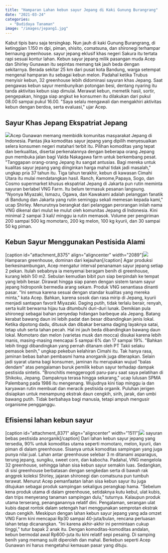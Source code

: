```yaml
---
title: "Hamparan Lahan kebun sayur Jepang di Kaki Gunung Burangrang"
date: "2021-03-24"
categories: 
  - "Budidaya Tanaman"
image: "/images/jepang1.jpg"
---
```


Kabut tipis baru saja tersingkap. Nun jauh di kaki Gunung Burangrang, di ketinggian 1.150 m dpi, piman, shisito, comatsuna, dan shironegi terhampar bernaung greenhouse. sayur jepang eklusif khas negeri Sakura itu tertata rapi sesuai kontur lahan. Kebun sayur jepang milik pasangan muda Acep dan Shirley Gunawan itu sepintas memang tak jauh beda dengan sekitarnya. Berada sekitar 25 km dari pusat kota Bandung, warga setempat mengenal hamparan itu sebagai kebun melon. Padahal ketika Trubus menyisir kebun, 32 greenhouse lebih didominasi sayuran khas Jepang. Saat pengawas kebun sayur membunyikan potongan besi, dentang nyaring itu tanda aktivitas kebun siap dimulai. Merawat kebun, memetik hasil, sortir, pengepakan, hingga siap angkut ke konsumen itu dilakukan dari pukul 08.00 sampai pukul 16.00. "Saya selalu mengawali dan mengakhiri aktivitas kebun dengan berdoa, serta evaluasi," ujar Acep.

## Sayur Khas Jepang Ekspatriat Jepang

[![](/images/sayuran-2.jpg)](http://localhost/mitra/wp-content/uploads/2021/03/sayuran-2.jpg)Acep Gunawan memang membidik komunitas masyarakat Jepang di Indonesia. Pantas jika komoditas sayur jepang yang dipilih menyesuaikan selera konsumen negeri matahari terbit itu. Pilihan komoditas yang tepat dan berkualitas, disertai perkenalannya dengan beberapa orang Jepang pun membuka jalan bagi Valda Nakagawa farm untuk berkembang pesat. "Tanggapan orang-orang Jepang itu sangat antusias. Bagi mereka untuk kualitas sayur jepang yang diinginkan harga mahal tidak jadi masalah," ungkap pria 37 tahun itu. Tiga tahun terakhir, kebun di kawasan Cimahi Utara itu mulai mendatangkan hasil. Ranch, Kamome,Papaya, Sogo, dan Cosmo supermarket khusus ekspatriat Jepang di Jakarta pun rutin meminta sayuran berlabel VNG Farm. Itu belum termasuk pesanan langsung. "Nyonya Miyazaki, Ismazu, Ogawa, dan Kawakami adalah pelanggan fanatik di Bandung dan Jakarta yang rutin seminggu sekali memesan kepada kami," ucap Shirley. Menurutnya berangkat dari pelanggan perorangan inilah nama VNG dikenal dari mulut ke mulut oleh komunitas Jepang di Indonesia. Kini minimal 2 sampai 3 kali/ minggu ia rutin memasok. Volume per pengiriman 200 sampai 500 kg momotaro, 200 kg melon, 100 kg kyurii, dan 30 sampai 50 kg piman.

## Kebun Sayur Menggunakan Pestisida Alami

\[caption id="attachment\_8375" align="aligncenter" width="2089"\][![](/images/sayuran11.jpg)](http://localhost/mitra/wp-content/uploads/2021/03/sayuran11.jpg) Hamparan greenhouse, dominan dari kejauhan\[/caption\] Agar produksi berkesinambungan, Acep mengatur interval penanaman sayur jepang setiap 2 pekan. Itulah sebabnya ia menyemai beragam benih di greenhouse, kurang lebih 50 m2. Sebulan kemudian bibit pun siap berpindah ke tempat yang lebih besar. Dirawat hingga siap panen dengan sistem tanam sayur jepang hidroponik bermedia arang sekam. Produk VNG senantiasa dinanti pasar. "Ini semua karena sesuai dengan standar kualitas yang mereka minta," kata Acep. Bahkan, karena sosok dan rasa mirip di Jepang, kyurii menjadi santapan favorit Miyazaki. Daging putih, tidak terlalu berair, renyah, serta kulit berwarna hijau tua ditumbuhi duri-duri lunak. Demikian pula shironegi sebagai bahan penyedap hidangan barbeque ala Jepang. Batang kerabat bawang daun ini lebih padat dan besar dibandingkan jenis lokal. Ketika dipotong dadu, ditusuk dan dibakar bersama daging layaknya satai, tetap utuh serta tahan pecah. Hal ini jauh beda dibandingkan bawang daun lokal. Momotaro dan melon (varietas musk dan mocca) disukai karena lebih manis, masing-masing mencapai 5 sampai 6% dan 17 sampai 19%. "Bahkan lebih tinggi dibandingkan yang pernah ditanam oleh PT Takii selaku pemasok benih," ungkap pekebun kelahiran Cimahi itu. Tak hanya rasa, jaminan bebas bahan pembasmi hama anorganik juga diterapkan. Selain jadi syarat utama bagi konsumen, jaminan itu merupakan wujud "balas dendam" atas pengalaman buruk pemilik kebun sayur terhadap dampak pestisida sintetis. "Bronchitis menggerogoti paru-paru saat saya pelatihan di Shikoku, Jepang. Dampaknya terasa hingga sekarang," ucap lulusan SPMA Palembang pada 1986 itu mengenang. Wujudnya kini tiap minggu ia dan karyawan rutin membuat dan meracik pestisida organik. Puluhan jerigen disiapkan untuk menampung ekstrak daun cengkih, sirih, jarak, dan umbi bawang putih. Tidak berbahaya bagi manusia, tetapi ampuh mengusir organisme pengganggu.

## Efisiensi lahan kebun sayur

\[caption id="attachment\_8371" align="aligncenter" width="1511"\][![](/images/sawi.jpg)](http://localhost/mitra/wp-content/uploads/2021/03/sawi.jpg) sayuran bebas pestisida anorganik\[/caption\] Dari lahan kebun sayur jepang yang tersedia, 90% untuk komoditas utama seperti momotaro, melon, kyurii, dan piman di dalam greenhouse. Sisanya untuk komoditas sampingan yang juga punya nilai jual. Lahan antar greenhouse selebar 3 m ditanami asparagus, terung jepang, sungiku, sweet corn, dan kabocha. Padahal, VNG mengelola 32 greenhouse, sehingga lahan sisa kebun sayur semakin luas. Sedangkan, di sisi greenhouse berbatasan dengan sengkedan serta di bawah rak anggrek koleksi Shirley, jajaran shironegi dan comatsuna pun tumbuh terawat. Menurut Acep pemanfaatan lahan sisa kebun sayur itu juga ditujukan sebagai produk sampingan sekaligus perangkap hama. "Sebelum kena produk utama di dalam greenhouse, setidaknya kutu kebul, ulat kubis, dan trips menyerang tanaman sampingan dulu," tuturnya. Kalaupun produk utama terserang, penanganannya relatif dini. Pengalaman, serangan ulat kubis dapat rontok dalam setengah hari menggunakan semprotan ekstrak daun cengkih. Meskipun dengan lahan kebun sayur jepang yang ada omzet VNG Farm kini mencapai Rp30 sampai 40-juta/bulan, rencana perluasan lahan tetap dicanangkan. "Ini karena akhir-akhir ini permintaan cukup tinggi," tutur bapak 2 anak itu. Dengan komoditas-komoditas andalan, kebun bermodal awal Rp600-juta itu kini relatif sepi pesaing. Di samping benih yang memang sulit diperoleh dan mahal. Berkebun seperti Acep Gunawan ini harus mengetahui kemauan pasar yang dituju.
